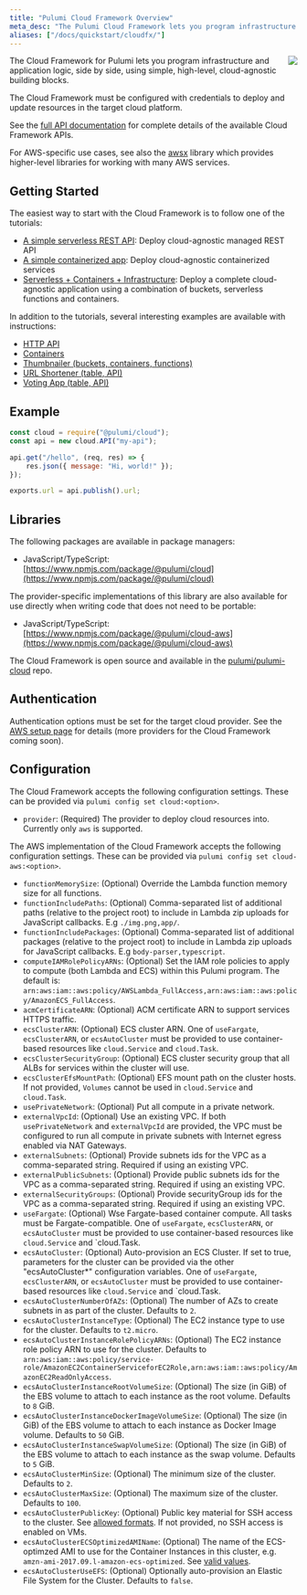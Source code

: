 ```yaml
---
title: "Pulumi Cloud Framework Overview"
meta_desc: "The Pulumi Cloud Framework lets you program infrastructure and application logic using high-level, cloud-agnostic building blocks.Get started here."
aliases: ["/docs/quickstart/cloudfx/"]
---
```


<img src="/images/docs/quickstart/cloudfx-purple.png" align="right">

The Cloud Framework for Pulumi lets you program infrastructure and application logic, side by side, using simple, high-level, cloud-agnostic building blocks.

The Cloud Framework must be configured with credentials to deploy and update resources in the target cloud platform.

See the [full API documentation](/docs/reference/pkg/nodejs/pulumi/cloud/) for complete details of the available Cloud Framework APIs.

For AWS-specific use cases, see also the [awsx](/docs/reference/pkg/nodejs/pulumi/awsx/) library which provides higher-level libraries for working with many AWS services.

## Getting Started

The easiest way to start with the Cloud Framework is to follow one of the tutorials:

* [A simple serverless REST API](/docs/tutorials/cloudfx/rest-api/): Deploy cloud-agnostic managed REST API
* [A simple containerized app](/docs/tutorials/cloudfx/service/): Deploy cloud-agnostic containerized services
* [Serverless + Containers + Infrastructure](/docs/tutorials/cloudfx/thumbnailer): Deploy a complete cloud-agnostic application using a combination of buckets, serverless functions and containers.

In addition to the tutorials, several interesting examples are available with instructions:

* [HTTP API](https://github.com/pulumi/examples/tree/master/cloud-js-api)
* [Containers](https://github.com/pulumi/examples/tree/master/cloud-js-containers)
* [Thumbnailer (buckets, containers, functions)](https://github.com/pulumi/examples/tree/master/cloud-js-thumbnailer)
* [URL Shortener (table, API)](https://github.com/pulumi/examples/tree/master/cloud-ts-url-shortener)
* [Voting App (table, API)](https://github.com/pulumi/examples/tree/master/cloud-ts-voting-app)

## Example

```javascript
const cloud = require("@pulumi/cloud");
const api = new cloud.API("my-api");

api.get("/hello", (req, res) => {
    res.json({ message: "Hi, world!" });
});

exports.url = api.publish().url;
```

## Libraries

The following packages are available in package managers:

* JavaScript/TypeScript: [https://www.npmjs.com/package/@pulumi/cloud](https://www.npmjs.com/package/@pulumi/cloud)

The provider-specific implementations of this library are also available for use directly when writing code that does not need to be portable:

* JavaScript/TypeScript: [https://www.npmjs.com/package/@pulumi/cloud-aws](https://www.npmjs.com/package/@pulumi/cloud-aws)

The Cloud Framework is open source and available in the [pulumi/pulumi-cloud](https://github.com/pulumi/pulumi-cloud) repo.

## Authentication

Authentication options must be set for the target cloud provider. See the [AWS setup page](/registry/packages/aws/installation-configuration/) for details (more providers for the Cloud Framework coming soon).

## Configuration

The Cloud Framework accepts the following configuration settings. These can be provided via `pulumi config set cloud:<option>`.

* `provider`: (Required) The provider to deploy cloud resources into. Currently only `aws` is supported.

The AWS implementation of the Cloud Framework accepts the following configuration settings.  These can be provided via `pulumi config set cloud-aws:<option>`.

* `functionMemorySize`: (Optional) Override the Lambda function memory size for all functions.
* `functionIncludePaths`: (Optional) Comma-separated list of additional paths (relative to the project root) to include in Lambda zip uploads for JavaScript callbacks.  E.g `./img.png,app/`.
* `functionIncludePackages`: (Optional) Comma-separated list of additional packages (relative to the project root) to include in Lambda zip uploads for JavaScript callbacks.  E.g `body-parser,typescript`.
* `computeIAMRolePolicyARNs`: (Optional) Set the IAM role policies to apply to compute (both Lambda and ECS) within this Pulumi program. The default is: `arn:aws:iam::aws:policy/AWSLambda_FullAccess,arn:aws:iam::aws:policy/AmazonECS_FullAccess`.
* `acmCertificateARN`: (Optional) ACM certificate ARN to support services HTTPS traffic.
* `ecsClusterARN`: (Optional) ECS cluster ARN. One of `useFargate`, `ecsClusterARN`, or `ecsAutoCluster` must be provided to use container-based resources like `cloud.Service` and `cloud.Task`.
* `ecsClusterSecurityGroup`: (Optional) ECS cluster security group that all ALBs for services within the cluster will use.
* `ecsClusterEfsMountPath`: (Optional) EFS mount path on the cluster hosts.  If not provided, `Volumes` cannot be used in `cloud.Service` and `cloud.Task`.
* `usePrivateNetwork`: (Optional) Put all compute in a private network.
* `externalVpcId`: (Optional) Use an existing VPC.  If both `usePrivateNetwork` and `externalVpcId` are provided, the VPC must be configured to run all compute in private subnets with Internet egress enabled via NAT Gateways.
* `externalSubnets`: (Optional) Provide subnets ids for the VPC as a comma-separated string.  Required if using an existing VPC.
* `externalPublicSubnets`: (Optional) Provide public subnets ids for the VPC as a comma-separated string.  Required if using an existing VPC.
* `externalSecurityGroups`: (Optional) Provide securityGroup ids for the VPC as a comma-separated string.  Required if using an existing VPC.
* `useFargate`: (Optional) Wse Fargate-based container compute. All tasks must be Fargate-compatible. One of `useFargate`, `ecsClusterARN`, or `ecsAutoCluster` must be provided to use container-based resources like `cloud.Service` and `cloud.Task.
* `ecsAutoCluster`: (Optional) Auto-provision an ECS Cluster.  If set to true, parameters for the cluster can be provided via the other "ecsAutoCluster*" configuration variables. One of `useFargate`, `ecsClusterARN`, or `ecsAutoCluster` must be provided to use container-based resources like `cloud.Service` and `cloud.Task.
* `ecsAutoClusterNumberOfAZs`: (Optional) The number of AZs to create subnets in as part of the cluster.  Defaults to `2`.
* `ecsAutoClusterInstanceType`: (Optional) The EC2 instance type to use for the cluster.  Defaults to `t2.micro`.
* `ecsAutoClusterInstanceRolePolicyARNs`: (Optional) The EC2 instance role policy ARN to use for the cluster.  Defaults to `arn:aws:iam::aws:policy/service-role/AmazonEC2ContainerServiceforEC2Role,arn:aws:iam::aws:policy/AmazonEC2ReadOnlyAccess`.
* `ecsAutoClusterInstanceRootVolumeSize`: (Optional) The size (in GiB) of the EBS volume to attach to each instance as the root volume.  Defaults to `8` GiB.
* `ecsAutoClusterInstanceDockerImageVolumeSize`: (Optional) The size (in GiB) of the EBS volume to attach to each instance as Docker Image volume.  Defaults to `50` GiB.
* `ecsAutoClusterInstanceSwapVolumeSize`: (Optional) The size (in GiB) of the EBS volume to attach to each instance as the swap volume.  Defaults to `5` GiB.
* `ecsAutoClusterMinSize`: (Optional) The minimum size of the cluster. Defaults to `2`.
* `ecsAutoClusterMaxSize`: (Optional) The maximum size of the cluster. Defaults to `100`.
* `ecsAutoClusterPublicKey`: (Optional) Public key material for SSH access to the cluster. See [allowed formats](https://docs.aws.amazon.com/AWSEC2/latest/UserGuide/ec2-key-pairs.html). If not provided, no SSH access is enabled on VMs.
* `ecsAutoClusterECSOptimizedAMIName`: (Optional) The name of the ECS-optimzed AMI to use for the Container Instances in this cluster, e.g. `amzn-ami-2017.09.l-amazon-ecs-optimized`. See [valid values](https://docs.aws.amazon.com/AmazonECS/latest/developerguide/ecs-optimized_AMI.html).
* `ecsAutoClusterUseEFS`: (Optional) Optionally auto-provision an Elastic File System for the Cluster.  Defaults to `false`.
